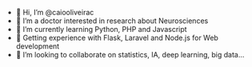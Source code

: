 - 👋 Hi, I’m @caiooliveirac
- 👀 I’m a doctor interested in research about Neurosciences 
- 🌱 I’m currently learning Python, PHP and Javascript
- 👣 Getting experience with Flask, Laravel and Node.js for Web development
- 💞️ I’m looking to collaborate on statistics, IA, deep learning, big data...


<!---
caiooliveirac/caiooliveirac is a ✨ special ✨ repository because its `README.md` (this file) appears on your GitHub profile.
You can click the Preview link to take a look at your changes.
--->
